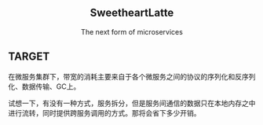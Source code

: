 <h2 align="center">SweetheartLatte</h2>

<p align="center">The next form of microservices</p>

## TARGET

在微服务集群下，带宽的消耗主要来自于各个微服务之间的协议的序列化和反序列化、数据传输、GC上。

试想一下，有没有一种方式，服务拆分，但是服务间通信的数据只在本地内存之中进行流转，同时提供跨服务调用的方式。那将会省下多少开销。
